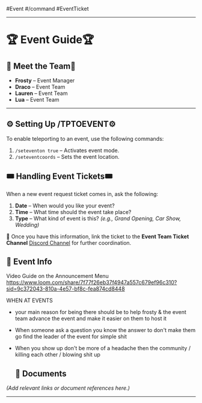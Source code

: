 #Event #/command #EventTicket

---
# 🏆 **Event Guide**🏆

## 🌟 **Meet the Team**🌟

- **Frosty** – Event Manager
- **Draco** – Event Team
- **Lauren** – Event Team
- **Lua** – Event Team

---
## ⚙️ **Setting Up /TPTOEVENT**⚙️

To enable teleporting to an event, use the following commands:

1. `/seteventon true` – Activates event mode.
2. `/seteventcoords` – Sets the event location.

## 🎟️ **Handling Event Tickets**🎟️

When a new event request ticket comes in, ask the following:

1. **Date** – When would you like your event?
2. **Time** – What time should the event take place?
3. **Type** – What kind of event is this? _(e.g., Grand Opening, Car Show, Wedding)_

🔗 Once you have this information, link the ticket to the **Event Team Ticket Channel** [Discord Channel](https://discord.com/channels/948070993518288936/1166159277543674006)  for further coordination.

## 📅 **Event Info**

Video Guide on the Announcement Menu
https://www.loom.com/share/7f77f26eb37f4947a557c679ef96c310?sid=9c372043-810a-4e57-bf8c-fea874cd8448

WHEN AT EVENTS 
- your main reason for being there should be to help frosty & the event team advance the event and make it easier on them to host it 
- When someone ask a question you know the answer to don't make them go find the leader of the event for simple shit 
- When you show up don't be more of a headache then the community / killing each other / blowing shit up 
  
  ## 📂 **Documents**

_(Add relevant links or document references here.)_

---
